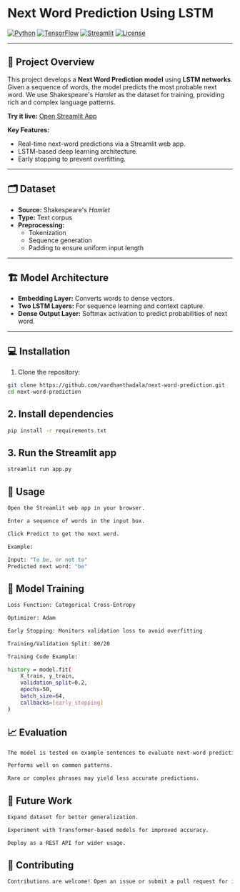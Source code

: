 # Next Word Prediction Using LSTM

[![Python](https://img.shields.io/badge/Python-3.10-blue)](https://www.python.org/)
[![TensorFlow](https://img.shields.io/badge/TensorFlow-2.x-orange)](https://www.tensorflow.org/)
[![Streamlit](https://img.shields.io/badge/Streamlit-1.28-brightgreen)](https://streamlit.io/)
[![License](https://img.shields.io/badge/License-MIT-green)](LICENSE)

---

## 🚀 Project Overview
This project develops a **Next Word Prediction model** using **LSTM networks**.  
Given a sequence of words, the model predicts the most probable next word. We use Shakespeare's *Hamlet* as the dataset for training, providing rich and complex language patterns.

**Try it live:** [Open Streamlit App]([https://your-live-app-link](https://lstmrnnnextwordprediction-cdxw7yuaspjfzuf6cwzy2m.streamlit.app/))

**Key Features:**
- Real-time next-word predictions via a Streamlit web app.
- LSTM-based deep learning architecture.
- Early stopping to prevent overfitting.

---

## 🗂 Dataset
- **Source:** Shakespeare's *Hamlet*
- **Type:** Text corpus
- **Preprocessing:** 
  - Tokenization
  - Sequence generation
  - Padding to ensure uniform input length

---

## 🏗 Model Architecture
- **Embedding Layer:** Converts words to dense vectors.
- **Two LSTM Layers:** For sequence learning and context capture.
- **Dense Output Layer:** Softmax activation to predict probabilities of next word.

---

## 💻 Installation
1. Clone the repository:
```bash
git clone https://github.com/vardhanthadala/next-word-prediction.git
cd next-word-prediction
```
## 2. Install dependencies
```bash
pip install -r requirements.txt

```
## 3. Run the Streamlit app
```bash
streamlit run app.py

```
## 🎯 Usage
```bash
Open the Streamlit web app in your browser.

Enter a sequence of words in the input box.

Click Predict to get the next word.

Example:

Input: "To be, or not to"
Predicted next word: "be"
```
## 🧠 Model Training
```bash
Loss Function: Categorical Cross-Entropy

Optimizer: Adam

Early Stopping: Monitors validation loss to avoid overfitting

Training/Validation Split: 80/20

Training Code Example:

history = model.fit(
    X_train, y_train,
    validation_split=0.2,
    epochs=50,
    batch_size=64,
    callbacks=[early_stopping]
)
```
## 📈 Evaluation
```bash
The model is tested on example sentences to evaluate next-word prediction accuracy.

Performs well on common patterns.

Rare or complex phrases may yield less accurate predictions.
```
## 🔮 Future Work
```bash
Expand dataset for better generalization.

Experiment with Transformer-based models for improved accuracy.

Deploy as a REST API for wider usage.
```
## 🤝 Contributing
```bash
Contributions are welcome! Open an issue or submit a pull request for improvements or bug fixes.
```
